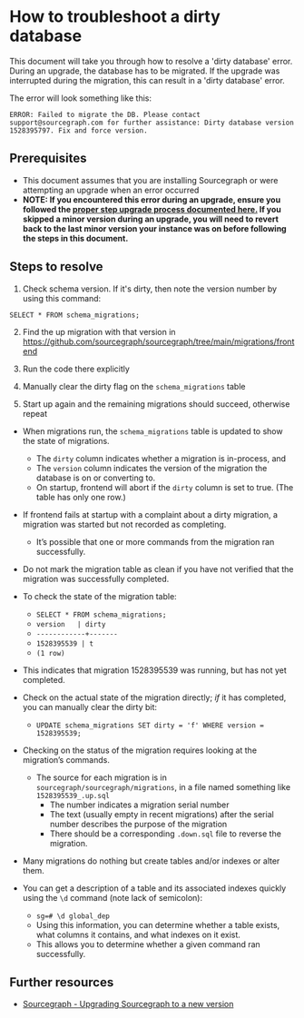 # How to troubleshoot a dirty database

This document will take you through how to resolve a 'dirty database' error. During an upgrade, the database has to be migrated. If the upgrade was interrupted during the migration, this can result in a 'dirty database' error.

The error will look something like this:

```
ERROR: Failed to migrate the DB. Please contact support@sourcegraph.com for further assistance: Dirty database version 1528395797. Fix and force version.
```

## Prerequisites

* This document assumes that you are installing Sourcegraph or were attempting an upgrade when an error occurred
* **NOTE: If you encountered this error during an upgrade, ensure you followed the [proper step upgrade process documented here.](https://docs.sourcegraph.com/admin/updates) If you skipped a minor version during an upgrade, you will need to revert back to the last minor version your instance was on before following the steps in this document.**

## Steps to resolve

1. Check schema version. If it's dirty, then note the version number by using this command:

`SELECT * FROM schema_migrations;`

2. Find the up migration with that version in https://github.com/sourcegraph/sourcegraph/tree/main/migrations/frontend

3. Run the code there explicitly
4. Manually clear the dirty flag on the `schema_migrations` table
5. Start up again and the remaining migrations should succeed, otherwise repeat

* When migrations run, the `schema_migrations` table is updated to show the state of migrations.
  * The `dirty` column indicates whether a migration is in-process, and
  * The `version` column indicates the version of the migration the database is on or converting to.
  * On startup, frontend will abort if the `dirty` column is set to true. (The table has only one row.)
* If frontend fails at startup with a complaint about a dirty migration, a migration was started but not recorded as completing.
  * It’s possible that one or more commands from the migration ran successfully.
* Do not mark the migration table as clean if you have not verified that the migration was successfully completed.
* To check the state of the migration table:
  * `SELECT * FROM schema_migrations;`
  * `version   | dirty`
  * `------------+-------`
  * `1528395539 | t`
  * `(1 row)`

* This indicates that migration 1528395539 was running, but has not yet completed.
* Check on the actual state of the migration directly; *if* it has completed, you can manually clear the dirty bit:
  * `UPDATE schema_migrations SET dirty = 'f' WHERE version = 1528395539;`
* Checking on the status of the migration requires looking at the migration’s commands.
  * The source for each migration is in `sourcegraph/sourcegraph/migrations`, in a file named something like `1528395539_.up.sql`
    * The number indicates a migration serial number
    * The text (usually empty in recent migrations) after the serial number describes the purpose of the migration
    * There should be a corresponding `.down.sql` file to reverse the migration.
* Many migrations do nothing but create tables and/or indexes or alter them.
* You can get a description of a table and its associated indexes quickly using the `\d` command (note lack of semicolon):
  * `sg=# \d global_dep`
  * Using this information, you can determine whether a table exists, what columns it contains, and what indexes on it exist.
  * This allows you to determine whether a given command ran successfully.

## Further resources

* [Sourcegraph - Upgrading Sourcegraph to a new version](https://docs.sourcegraph.com/admin/updates)
